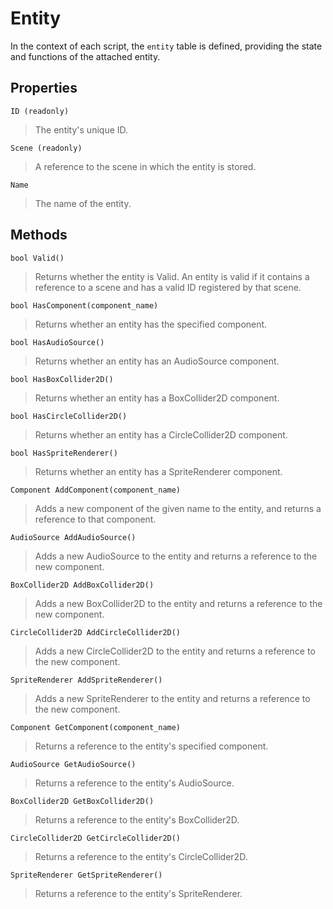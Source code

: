# Entity

In the context of each script, the `entity` table is defined, providing the state and functions of the attached entity.



## Properties
`ID (readonly)`
>The entity's unique ID.

`Scene (readonly)`
>A reference to the scene in which the entity is stored.

`Name`
>The name of the entity.

## Methods
`bool Valid()`
>Returns whether the entity is Valid. An entity is valid if it contains a reference to a scene and has a valid ID registered by that scene.

`bool HasComponent(component_name)`
>Returns whether an entity has the specified component.

`bool HasAudioSource()`
>Returns whether an entity has an AudioSource component.

`bool HasBoxCollider2D()`
>Returns whether an entity has a BoxCollider2D component.

`bool HasCircleCollider2D()`
>Returns whether an entity has a CircleCollider2D component.

`bool HasSpriteRenderer()`
>Returns whether an entity has a SpriteRenderer component.

`Component AddComponent(component_name)`
>Adds a new component of the given name to the entity, and returns a reference to that component.

`AudioSource AddAudioSource()`
>Adds a new AudioSource to the entity and returns a reference to the new component.

`BoxCollider2D AddBoxCollider2D()`
>Adds a new BoxCollider2D to the entity and returns a reference to the new component.

`CircleCollider2D AddCircleCollider2D()`
>Adds a new CircleCollider2D to the entity and returns a reference to the new component.

`SpriteRenderer AddSpriteRenderer()`
>Adds a new SpriteRenderer to the entity and returns a reference to the new component.

`Component GetComponent(component_name)`
>Returns a reference to the entity's specified component.

`AudioSource GetAudioSource()`
>Returns a reference to the entity's AudioSource.

`BoxCollider2D GetBoxCollider2D()`
>Returns a reference to the entity's BoxCollider2D.

`CircleCollider2D GetCircleCollider2D()`
>Returns a reference to the entity's CircleCollider2D.

`SpriteRenderer GetSpriteRenderer()`
>Returns a reference to the entity's SpriteRenderer.